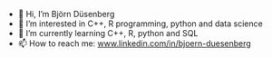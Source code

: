- 👋 Hi, I’m Björn Düsenberg
- 👀 I’m interested in C++, R programming, python and data science
- 🌱 I’m currently learning C++, R, python and SQL
- 📫 How to reach me: www.linkedin.com/in/bjoern-duesenberg

<!---
bjoernduesenberg/bjoernduesenberg is a ✨ special ✨ repository because its `README.md` (this file) appears on your GitHub profile.
You can click the Preview link to take a look at your changes.
--->
